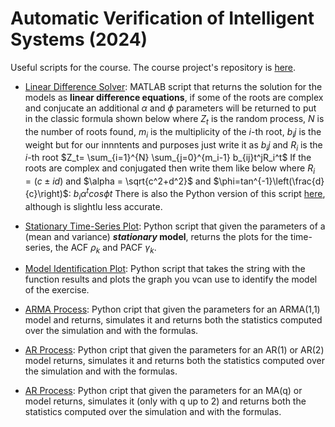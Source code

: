 # Automatic Verification of Intelligent Systems (2024)
Useful scripts for the course.
The course project's repository is [here](https://github.com/andrea-dimarco/high-dimensional-space-anomaly-detection).

- [Linear Difference Solver](Equations/linear_difference_solver.m): MATLAB script that returns the solution for the models as **linear difference equations**, if some of the roots are complex and conjucate an additional $\alpha$ and $\phi$ parameters will be returned to put in the classic formula shown below where $Z_t$ is the random process, $N$ is the number of roots found, $m_i$ is the multiplicity of the $i$-th root, $b_ij$ is the weight but for our innntents and purposes just write it as $b_ij$ and $R_i$ is the $i$-th root
  $Z_t= \sum_{i=1}^{N} \sum_{j=0}^{m_i-1} b_{ij}t^jR_i^t$
  If the roots are complex and conjugated then write them like below where $R_i = (c\pm id)$ and $\alpha = \sqrt{c^2+d^2}$ and $\phi=tan^{-1}\left(\frac{d}{c}\right)$:
  $b_i\alpha^t cos \phi t$
  There is also the Python version of this script [here](Equations/difference-equations.py), although is slightlu less accurate.

- [Stationary Time-Series Plot](time-series-plot.py): Python script that given the parameters of a (mean and variance) **_stationary_ model**, returns the plots for the time-series, the ACF $\rho_k$ and PACF $\gamma_k$.

- [Model Identification Plot](model-identification-plot.py): Python script that takes the string with the function results and plots the graph you vcan use to identify the model of the exercise.

- [ARMA Process](Models/arma-process.py): Python cript that given the parameters for an ARMA(1,1) model and returns, simulates it and returns both the statistics computed over the simulation and with the formulas.

- [AR Process](Models/moving-average-process.py): Python cript that given the parameters for an AR(1) or AR(2) model returns, simulates it and returns both the statistics computed over the simulation and with the formulas.

- [AR Process](Models/moving-average-process.py): Python cript that given the parameters for an MA(q) or model returns, simulates it (only with q up to 2) and returns both the statistics computed over the simulation and with the formulas.

